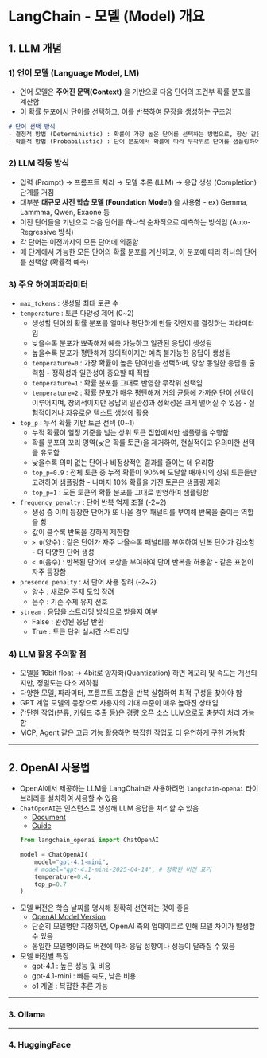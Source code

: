 # LangChain - 모델 (Model) 개요

## 1. LLM 개념

### 1\) 언어 모델 (Language Model, LM)

- 언어 모델은 **주어진 문맥(Context)** 을 기반으로 다음 단어의 조건부 확률 분포를 계산함
- 이 확률 분포에서 단어를 선택하고, 이를 반복하여 문장을 생성하는 구조임

```markdown
# 단어 선택 방식
- 결정적 방법 (Deterministic) : 확률이 가장 높은 단어를 선택하는 방법으로, 항상 같은 결과가 나옴 (Greedy Selection)
- 확률적 방법 (Probabilistic) : 단어 분포에서 확률에 따라 무작위로 단어를 샘플링하여, 각 실행마다 다른 결과가 나옴 (Random Sampling)
```

### 2\) LLM 작동 방식

- 입력 (Prompt) → 프롬프트 처리 → 모델 추론 (LLM) → 응답 생성 (Completion) 단계를 거침
- 대부분 **대규모 사전 학습 모델 (Foundation Model)** 을 사용함 - ex) Gemma, Lammma, Qwen, Exaone 등
- 이전 단어들을 기반으로 다음 단어를 하나씩 순차적으로 예측하는 방식임 (Auto-Regressive 방식)
- 각 단어는 이전까지의 모든 단어에 의존함
- 매 단계에서 가능한 모든 단어의 확률 분포를 계산하고, 이 분포에 따라 하나의 단어를 선택함 (확률적 예측)

### 3\) 주요 하이퍼파라미터

- `max_tokens` : 생성될 최대 토큰 수
- `temperature` : 토큰 다양성 제어 (0~2)
    - 생성할 단어의 확률 분포를 얼마나 평탄하게 만들 것인지를 결정하는 파라미터임
    - 낮을수록 분포가 뾰족해져 예측 가능하고 일관된 응답이 생성됨
    - 높을수록 분포가 평탄해져 창의적이지만 예측 불가능한 응답이 생성됨
    - `temperature=0` : 가장 확률이 높은 단어만을 선택하며, 항상 동일한 응답을 출력함 - 정확성과 일관성이 중요할 때 적합
    - `temperature=1` : 확률 분포를 그대로 반영한 무작위 선택임
    - `temperature=2` : 확률 분포가 매우 평탄해져 거의 균등에 가까운 단어 선택이 이루어지며, 창의적이지만 응답의 일관성과 정확성은 크게 떨어질 수 있음 - 실험적이거나 자유로운 텍스트 생성에 활용
- `top_p` : 누적 확률 기반 토큰 선택 (0~1)
    - 누적 확률이 일정 기준을 넘는 상위 토큰 집합에서만 샘플링을 수행함
    - 확률 분포의 꼬리 영역(낮은 확률 토큰)을 제거하여, 현실적이고 유의미한 선택을 유도함
    - 낮을수록 의미 없는 단어나 비정상적인 결과를 줄이는 데 유리함
    - `top_p=0.9` : 전체 토큰 중 누적 확률이 90%에 도달할 때까지의 상위 토큰들만 고려하여 샘플링함 - 나머지 10% 확률을 가진 토큰은 샘플링 제외
    - `top_p=1` : 모든 토큰의 확률 분포를 그대로 반영하여 샘플링함
- `frequency_penalty` : 단어 반복 억제 조절 (-2~2)
    - 생성 중 이미 등장한 단어가 또 나올 경우 패널티를 부여해 반복을 줄이는 역할을 함
    - 값이 클수록 반복을 강하게 제한함
    - `> 0`(양수) : 같은 단어가 자주 나올수록 패널티를 부여하여 반복 단어가 감소함 - 더 다양한 단어 생성
    - `< 0`(음수) : 반복된 단어에 보상을 부여하여 단어 반복을 허용함 - 같은 표현이 자주 등장함
- `presence penalty` : 새 단어 사용 장려 (-2~2)
    - 양수 : 새로운 주제 도입 장려
    - 음수 : 기존 주제 유지 선호
- `stream` : 응답을 스트리밍 방식으로 받을지 여부
    - False : 완성된 응답 반환
    - True : 토큰 단위 실시간 스트리밍

### 4\) LLM 활용 주의할 점

- 모델을 16bit float → 4bit로 양자화(Quantization) 하면 메모리 및 속도는 개선되지만, 정밀도는 다소 저하됨
- 다양한 모델, 파라미터, 프롬프트 조합을 반복 실험하여 최적 구성을 찾아야 함
- GPT 계열 모델의 등장으로 사용자의 기대 수준이 매우 높아진 상태임
- 간단한 작업(분류, 키워드 추출 등)은 경량 오픈 소스 LLM으로도 충분히 처리 가능함
- MCP, Agent 같은 고급 기능 활용하면 복잡한 작업도 더 유연하게 구현 가능함

---

## 2. OpenAI 사용법

- OpenAI에서 제공하는 LLM을 LangChain과 사용하려면 `langchain-openai` 라이브러리를 설치하여 사용할 수 있음
- `ChatOpenAI`는 인스턴스로 생성해 LLM 응답을 처리할 수 있음
    - [Document](https://python.langchain.com/api_reference/openai/chat_models/langchain_openai.chat_models.base.ChatOpenAI.html)
    - [Guide](https://python.langchain.com/docs/integrations/chat/openai/)
    ```python
    from langchain_openai import ChatOpenAI

    model = ChatOpenAI(
        model="gpt-4.1-mini",
        # model="gpt-4.1-mini-2025-04-14", # 정확한 버전 표기
        temperature=0.4,
        top_p=0.7
    )
    ```
- 모델 버전은 학습 날짜를 명시해 정확히 선언하는 것이 좋음
    - [OpenAI Model Version](https://platform.openai.com/docs/pricing)
    - 단순히 모델명만 지정하면, OpenAI 측의 업데이트로 인해 모델 차이가 발생할 수 있음
    - 동일한 모델명이라도 버전에 따라 응답 성향이나 성능이 달라질 수 있음
- 모델 버전별 특징
    - gpt-4.1 : 높은 성능 및 비용
    - gpt-4.1-mini : 빠른 속도, 낮은 비용
    - o1 계열 : 복잡한 추론 가능

---

### 3. Ollama

---

### 4. HuggingFace